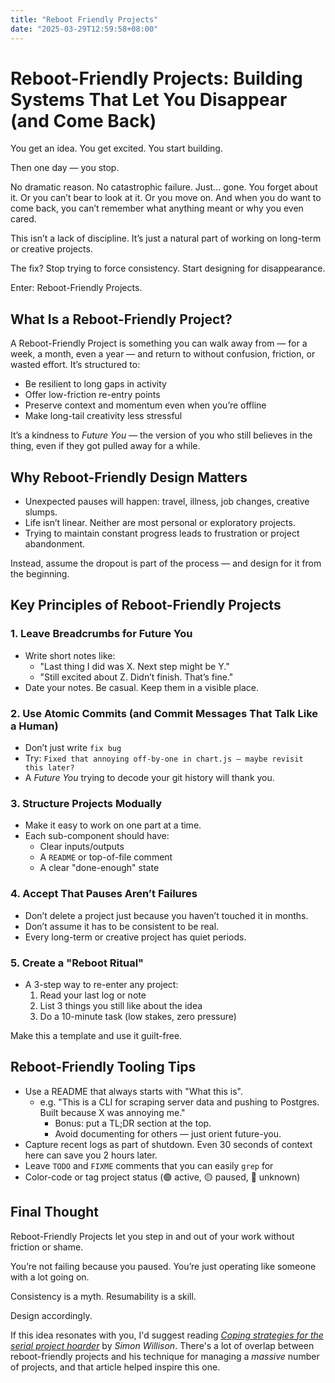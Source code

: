 ```yaml
---
title: "Reboot Friendly Projects"
date: "2025-03-29T12:59:58+08:00"
---
```


# Reboot-Friendly Projects: Building Systems That Let You Disappear (and Come Back)

You get an idea. You get excited. You start building.

Then one day — you stop.

No dramatic reason. No catastrophic failure. Just... gone. You forget about it. Or you can’t bear to look at it. Or you move on. And when you do want to come back, you can’t remember what anything meant or why you even cared.

This isn’t a lack of discipline. It’s just a natural part of working on long-term or creative projects.

The fix? Stop trying to force consistency. Start designing for disappearance.

Enter: Reboot-Friendly Projects.

## What Is a Reboot-Friendly Project?

A Reboot-Friendly Project is something you can walk away from — for a week, a month, even a year — and return to without confusion, friction, or wasted effort. It’s structured to:

- Be resilient to long gaps in activity
- Offer low-friction re-entry points
- Preserve context and momentum even when you’re offline
- Make long-tail creativity less stressful

It’s a kindness to *Future You* — the version of you who still believes in the thing, even if they got pulled away for a while.

## Why Reboot-Friendly Design Matters

- Unexpected pauses will happen: travel, illness, job changes, creative slumps.
- Life isn’t linear. Neither are most personal or exploratory projects.
- Trying to maintain constant progress leads to frustration or project abandonment.

Instead, assume the dropout is part of the process — and design for it from the beginning.

## Key Principles of Reboot-Friendly Projects

### 1. Leave Breadcrumbs for Future You

- Write short notes like:
  - "Last thing I did was X. Next step might be Y."
  - "Still excited about Z. Didn’t finish. That’s fine."
- Date your notes. Be casual. Keep them in a visible place.

### 2. Use Atomic Commits (and Commit Messages That Talk Like a Human)

- Don’t just write `fix bug`
- Try: `Fixed that annoying off-by-one in chart.js – maybe revisit this later?`
- A *Future You* trying to decode your git history will thank you.

### 3. Structure Projects Modually

- Make it easy to work on one part at a time.
- Each sub-component should have:
  - Clear inputs/outputs
  - A `README` or top-of-file comment
  - A clear "done-enough" state

### 4. Accept That Pauses Aren’t Failures

- Don’t delete a project just because you haven’t touched it in months.
- Don’t assume it has to be consistent to be real.
- Every long-term or creative project has quiet periods.

### 5. Create a "Reboot Ritual"

- A 3-step way to re-enter any project:
  1. Read your last log or note
  2. List 3 things you still like about the idea
  3. Do a 10-minute task (low stakes, zero pressure)

Make this a template and use it guilt-free.

## Reboot-Friendly Tooling Tips

- Use a README that always starts with "What this is".
  - e.g. "This is a CLI for scraping server data and pushing to Postgres. Built because X was annoying me."
    - Bonus: put a TL;DR section at the top.
    - Avoid documenting for others — just orient future-you.
- Capture recent logs as part of shutdown. Even 30 seconds of context here can save you 2 hours later.
- Leave `TODO` and `FIXME` comments that you can easily `grep` for
- Color-code or tag project status (🟢 active, 🟡 paused, 🔴 unknown)

## Final Thought

Reboot-Friendly Projects let you step in and out of your work without friction or shame.

You’re not failing because you paused. You’re just operating like someone with a lot going on.

Consistency is a myth. Resumability is a skill.

Design accordingly.

If this idea resonates with you, I'd suggest reading [*Coping strategies for the serial project hoarder*](https://simonwillison.net/2022/Nov/26/productivity/) by *Simon Willison*. There's a lot of overlap between reboot-friendly projects and his technique for managing a *massive* number of projects, and that article helped inspire this one.
